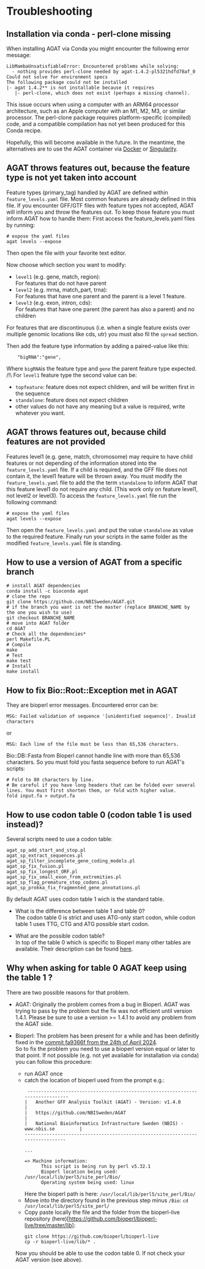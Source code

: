 # Troubleshooting


## Installation via conda - perl-clone missing

When installing AGAT via Conda you might encounter the following error message:

```
LibMambaUnsatisfiableError: Encountered problems while solving:
  - nothing provides perl-clone needed by agat-1.4.2-pl5321hdfd78af_0
Could not solve for environment specs
The following package could not be installed
|- agat 1.4.2** is not installable because it requires
   |- perl-clone, which does not exist (perhaps a missing channel).
```

This issue occurs when using a computer with an ARM64 processor architecture, such as an Apple computer with an M1, M2, M3, or similar processor.
The perl-clone package requires platform-specific (compiled) code, and a compatible compilation has not yet been produced for this Conda recipe.

Hopefully, this will become available in the future.
In the meantime, the alternatives are to use the AGAT container via [Docker](https://github.com/NBISweden/AGAT?tab=readme-ov-file#using-docker) or [Singularity](https://github.com/NBISweden/AGAT?tab=readme-ov-file#using-singularity).

## AGAT throws features out, because the feature type is not yet taken into account
Feature types (primary_tag) handled by AGAT are defined within `feature_levels.yaml` file. Most common features are already defined in this file. If you encounter GFF/GTF files with feature types not accepted, AGAT will inform you and throw the features out. To keep those feature you must inform AGAT how to handle them:
First access the feature_levels.yaml files by running:
```
# expose the yaml files
agat levels --expose
```

Then open the file with your favorite text editor.

Now choose which section you want to modify:  

  * `level1` (e.g. gene, match, region):  
  For features that do not have parent
  * `level2` (e.g. mrna, match_part, trna):  
  For features that have one parent and the parent is a level 1 feature.
  * `level3` (e.g. exon, intron, cds):  
  For features that have one parent (the parent has also a parent) and no children

For features that are discontinuous (i.e. when a single feature exists over multiple genomic locations like cds, utr) you must also fil the `spread` section.

Then add the feature type information by adding a paired-value like this:
```
	"bigRNA":"gene",
```
Where `bigRNA`is the feature type and `gene` the parent feature type expected.  
/!\\ For `level1` feature type the second value can be:  

 * `topfeature`: feature does not expect children, and will be written first in the sequence
 * `standalone`: feature does not expect children
 * other values do not have any meaning but a value is required, write whatever you want.

## AGAT throws features out, because child features are not provided
Features level1 (e.g. gene, match, chromosome) may require to have child features or not depending of the information stored into the `feature_levels.yaml` file. If a child is required, and the GFF file does not contain it, the level1 feature will be thrown away. You must modify the `feature_levels.yaml` file to add the the term `standalone` to inform AGAT that this feature level1 do not require any child. (This work only on feature level1, not level2 or level3). To access the `feature_levels.yaml` file run the following command:
```
# expose the yaml files
agat levels --expose
```
Then open the `feature_levels.yaml` and put the value `standalone` as value to the required feature.
Finally run your scripts in the same folder as the modified `feature_levels.yaml` file is standing.

## How to use a version of AGAT from a specific branch
```
# install AGAT dependencies
conda install -c bioconda agat
# clone the repo
git clone https://github.com/NBISweden/AGAT.git
# if the branch you want is not the master (replace BRANCHE_NAME by the one you wish to use)
git checkout BRANCHE_NAME
# move into AGAT folder
cd AGAT 
# Check all the dependencies*
perl Makefile.PL
# Compile
make
# Test
make test
# Install
make install                                    
```

## How to fix Bio::Root::Exception met in AGAT

They are bioperl error messages. Encountered error can be:  
```
MSG: Failed validation of sequence '[unidentified sequence]'. Invalid characters 
```
or  
```
MSG: Each line of the file must be less than 65,536 characters.
```

Bio::DB::Fasta from Bioperl cannot handle line with more than 65,536 characters. So you must fold you fasta sequence before to run AGAT's scripts:
```
# Fold to 80 characters by line. 
# Be careful if you have long headers that can be folded over several lines. You must first shorten them, or fold with higher value.
fold input.fa > output.fa
```


## How to use codon table 0 (codon table 1 is used instead)?

Several scripts need to use a codon table:

```
agat_sp_add_start_and_stop.pl  
agat_sp_extract_sequences.pl  
agat_sp_filter_incomplete_gene_coding_models.pl  
agat_sp_fix_fusion.pl
agat_sp_fix_longest_ORF.pl
agat_sp_fix_small_exon_from_extremities.pl
agat_sp_flag_premature_stop_codons.pl
agat_sp_prokka_fix_fragmented_gene_annotations.pl
```

By default AGAT uses codon table 1 wich is the standard table. 

* What is the difference between table 1 and table 0?  
  The codon table 0 is strict and uses ATG-only start codon, while codon table 1 uses TTG, CTG and ATG possible start codon.

* What are the possible codon table?   
  In top of the table 0 which is specific to Bioperl many other tables are available. Their description can be found [here](https://www.ncbi.nlm.nih.gov/Taxonomy/Utils/wprintgc.cgi#SG1).

## Why when asking for table 0 AGAT keep using the table 1 ?

There are two possible reasons for that problem.

  * AGAT: Originally the problem comes from a bug in Bioperl. AGAT was trying to pass by the problem but the fix was not efficient until version 1.4.1. Please be sure to use a version >= 1.4.1 to avoid any problem from the AGAT side.

  * Bioperl: The problem has been present for a while and has been definitly fixed in the [commit fa9366f from the 24th of April 2024](https://github.com/bioperl/bioperl-live/tree/fa9366f3a2f48fd051343d488cfce26655f842b3).  
  So to fix the problem you need to use a bioperl version equal or later to that point. If not possible (e.g. not yet available for installation via conda) you can follow this procedure:
      * run AGAT once
      * catch the location of bioperl used from the prompt e.g.:
        ```
         ------------------------------------------------------------------------------
        |   Another GFF Analysis Toolkit (AGAT) - Version: v1.4.0                      |
        |   https://github.com/NBISweden/AGAT                                          |
        |   National Bioinformatics Infrastructure Sweden (NBIS) - www.nbis.se         |
        ------------------------------------------------------------------------------
        
        ...

        => Machine information:
              This script is being run by perl v5.32.1
              Bioperl location being used: /usr/local/lib/perl5/site_perl/Bio/
              Operating system being used: linux
        ```
        Here the bioperl path is here: `/usr/local/lib/perl5/site_perl/Bio/`
      * Move into the directory found in the previous step minus `/Bio`:
        `cd /usr/local/lib/perl5/site_perl/`
      * Copy paste locally the file and the folder from the bioperl-live repository (here)[https://github.com/bioperl/bioperl-live/tree/master/lib]:  
        ```
        git clone https://github.com/bioperl/bioperl-live
        cp -r bioperl-live/lib/* .
        ```
        
      Now you should be able to use the codon table 0. If not check your AGAT version (see above).



